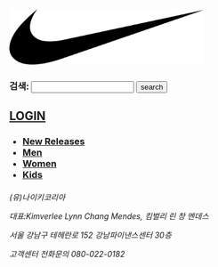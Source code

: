 <!DOCTYPE html>
<html lang="en">
<head>
    <meta charset="UTF-8">
    <meta http-equiv="X-UA-Compatible" content="IE=edge">
    <meta name="viewport" content="width=device-width, initial-scale=1.0">
    <title>NIKE</title>
</head>
<body>
    <p><a href="https://www.nike.com/kr/ko_kr/"><img src="nikelogo.png" alt="나이키" width="350" height="100"></a></p>
    <h3>검색: <input type="search" name="potal">
        <input type="button" name="searchbutton" value="search"></h3>
    <nav>
    <p><h1><a href="nikeid.html">LOGIN</a></h1></p>
    <ul><h3>
        <li><a href="new.html">New Releases</a></li>
        <li><a href="men.html">Men</a></li>
        <li><a href="women.html">Women</a></li>
        <li><a href="kids.html">Kids</a></li></h3>
    </ul>
</nav>
<footer><h6>
    <p>(유)나이키코리아</p>
    <p>대표:Kimverlee Lynn Chang Mendes, 킴벌리 린 창 멘데스</p>
    <p>서울 강남구 테헤란로 152 강남파이낸스센터 30층</p>
    <p>고객센터 전화문의 080-022-0182</p></h6>
</footer>

</body>
</html>
